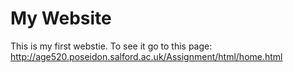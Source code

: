 # My Website
This is my first webstie.
To see it go to this page: http://age520.poseidon.salford.ac.uk/Assignment/html/home.html

